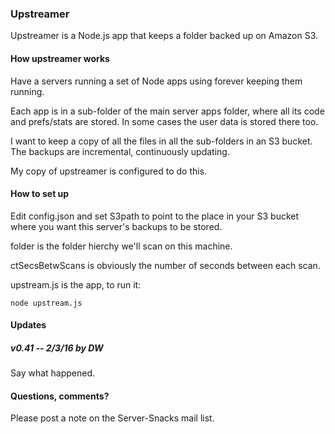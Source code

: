 ### Upstreamer

Upstreamer is a Node.js app that keeps a folder backed up on Amazon S3.

#### How upstreamer works

Have a servers running a set of Node apps using forever keeping them running. 

Each app is in a sub-folder of the main server apps folder, where all its code and prefs/stats are stored. In some cases the user data is stored there too. 

I want to keep a copy of all the files in all the sub-folders in an S3 bucket. The backups are incremental, continuously updating. 

My copy of upstreamer is configured to do this. 

#### How to set up

Edit config.json and set S3path to point to the place in your S3 bucket where you want this server's backups to be stored.

folder is the folder hierchy we'll scan on this machine. 

ctSecsBetwScans is obviously the number of seconds between each scan. 

upstream.js is the app, to run it: 

<code>node upstream.js</code>

#### Updates

##### v0.41 -- 2/3/16 by DW

Say what happened.

#### Questions, comments?

Please post a note on the Server-Snacks mail list.

